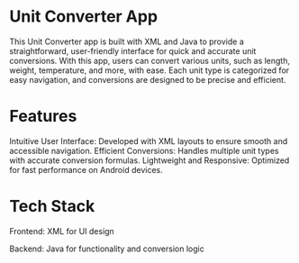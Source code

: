 # Unit Converter App

This Unit Converter app is built with XML and Java to provide a straightforward, user-friendly interface for quick and accurate unit conversions. With this app, users can convert various units, such as length, weight, temperature, and more, with ease. Each unit type is categorized for easy navigation, and conversions are designed to be precise and efficient.

# Features
Intuitive User Interface: Developed with XML layouts to ensure smooth and accessible navigation.
Efficient Conversions: Handles multiple unit types with accurate conversion formulas.
Lightweight and Responsive: Optimized for fast performance on Android devices.

# Tech Stack
Frontend: XML for UI design

Backend: Java for functionality and conversion logic
